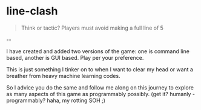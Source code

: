 # line-clash

>Think or tactic? Players must avoid making a full line of 5

-- 

I have created and added two versions of the game: one is command line based, another is GUI based. Play per your preference. 

This is just something I tinker on to when I want to clear my head or want a breather from heavy machine learning codes. 

So I advice you do the same and follow me along on this journey to explore as many aspects of this game as programmably possibly. (get it? humanly - programmably? haha, my rotting SOH ;)
